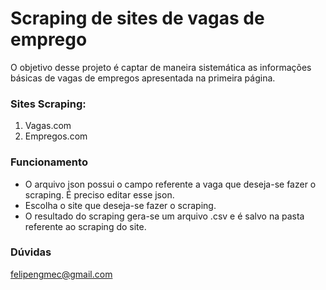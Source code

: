# Scraping de sites de vagas de emprego 

O objetivo desse projeto é captar de maneira sistemática as informações básicas de vagas de empregos apresentada na primeira página.

### Sites Scraping:

1. Vagas.com
2. Empregos.com

### Funcionamento

* O arquivo json possui o campo referente a vaga que deseja-se fazer o scraping. É preciso editar esse json.
* Escolha o site que deseja-se fazer o scraping.
* O resultado do scraping gera-se um arquivo .csv e é salvo na pasta referente ao scraping do site.

### Dúvidas

felipengmec@gmail.com
